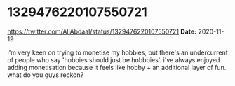 # 1329476220107550721
https://twitter.com/AliAbdaal/status/1329476220107550721
**Date:** 2020-11-19

i'm very keen on trying to monetise my hobbies, but there's an undercurrent of people who say 'hobbies should just be hobbbies'. i've always enjoyed adding monetisation because it feels like hobby + an additional layer of fun. what do you guys reckon?
